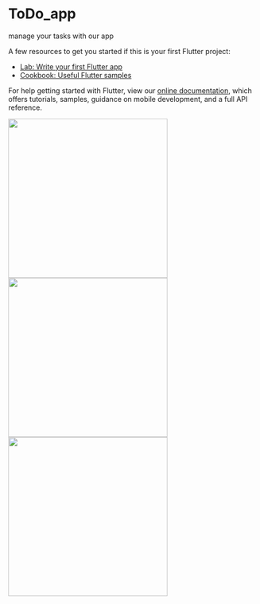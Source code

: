 # ToDo_app

manage your tasks with our app



A few resources to get you started if this is your first Flutter project:

- [Lab: Write your first Flutter app](https://flutter.dev/docs/get-started/codelab)
- [Cookbook: Useful Flutter samples](https://flutter.dev/docs/cookbook)

For help getting started with Flutter, view our
[online documentation](https://flutter.dev/docs), which offers tutorials,
samples, guidance on mobile development, and a full API reference.



<p float="left">
  <img src="https://user-images.githubusercontent.com/94145850/161749750-67aa8109-ab58-4db4-97ed-9069af788972.png" width="320" />
  <img src="https://user-images.githubusercontent.com/94145850/161751500-9dd3d2d6-c84e-46d4-ba33-64b027146460.png" width="320" /> 
  <img src="https://user-images.githubusercontent.com/94145850/161751485-63ab1726-8368-4f4b-8603-8ed583a5a973.png" width="320" />
</p>



















